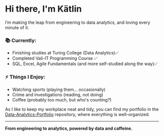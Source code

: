 # Hi there, I'm Kätlin 

I’m making the leap from engineering to data analytics, and loving every minute of it.

### 📚 Currently:
- Finishing studies at Turing College (Data Analytics)✅
- Completed Vali-IT Programming Course ✅
- SQL, Excel, Agile Fundamentals (and more self-studied along the way)✅

### ⚡ Things I Enjoy:
- Watching sports (playing them... occasionally)
- Crime and investigations (reading, not doing)
- Coffee (probably too much, but who's counting?)

As I like to keep my workplace neat and tidy, you can find my portfolio in the [Data-Analytics-Portfolio](https://github.com/KatlinRaev/Data-Analytics-Portfolio) repository, where everything is well-organized.

---

**From engineering to analytics, powered by data and caffeine.**
